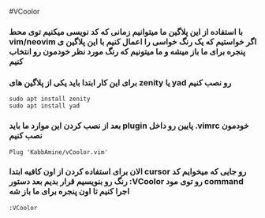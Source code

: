 #VCoolor

### با استفاده از این پلاگین ما میتوانیم زمانی که کد نویسی میکنیم توی محط vim/neovim اگر خواستیم که یک رنگ خواسی را اعمال کنیم با این پلاگین ی پنجره برای ما باز میشه و ما میتونیم که رنگ مورد نظر خودمون رو انتخاب کنیم

### برای این کار ابتدا باید یکی از پلاگین های zenity یا yad رو نصب کنیم

```
sudo apt install zenity
sudo apt install yad
```

### بعد از نصب کردن این موارد ما باید plugin پایین رو داخل .vimrc خودمون نصب کنیم

```
Plug 'KabbAmine/vCoolor.vim'
```

### الان برای استفاده کردن از اون کافیه ابتدا cursor رو جایی که میخوایم کد رنگ رو بنویسیم قرار بدیم بعد دستور :VCoolor رو توی مود command اجرا کنیم تا اون پنجره برای ما باز شه

```
:VCoolor
```
